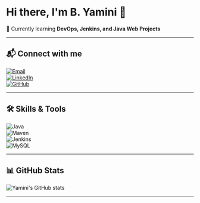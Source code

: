 # Hi there, I'm B. Yamini 👋  

🌱 Currently learning **DevOps, Jenkins, and Java Web Projects**  

---

## 📬 Connect with me  
[![Email](https://img.shields.io/badge/Email-Contact-yellow?style=for-the-badge&logo=gmail&logoColor=white)](mailto:byamini_cse230573@mgit.ac.in)  
[![LinkedIn](https://img.shields.io/badge/LinkedIn-Connect-blue?style=for-the-badge&logo=linkedin&logoColor=white)](https://www.linkedin.com/in/yamini-bhukya-82a152356/)  
[![GitHub](https://img.shields.io/badge/GitHub-Follow-black?style=for-the-badge&logo=github&logoColor=white)](https://github.com/Yamini-bhukya)  

---

## 🛠 Skills & Tools  
![Java](https://img.shields.io/badge/Java-orange?style=for-the-badge&logo=openjdk&logoColor=white)  
![Maven](https://img.shields.io/badge/Maven-C71A36?style=for-the-badge&logo=apachemaven&logoColor=white)  
![Jenkins](https://img.shields.io/badge/Jenkins-D24939?style=for-the-badge&logo=jenkins&logoColor=white)  
![MySQL](https://img.shields.io/badge/MySQL-4479A1?style=for-the-badge&logo=mysql&logoColor=white)  

---

## 📊 GitHub Stats  
![Yamini's GitHub stats](https://github-readme-stats.vercel.app/api?username=Yamini-bhukya&show_icons=true&theme=radical)  

---
